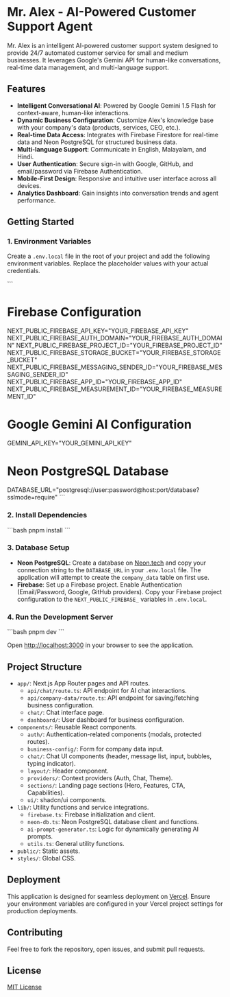 # Mr. Alex - AI-Powered Customer Support Agent

Mr. Alex is an intelligent AI-powered customer support system designed to provide 24/7 automated customer service for small and medium businesses. It leverages Google's Gemini API for human-like conversations, real-time data management, and multi-language support.

## Features

-   **Intelligent Conversational AI**: Powered by Google Gemini 1.5 Flash for context-aware, human-like interactions.
-   **Dynamic Business Configuration**: Customize Alex's knowledge base with your company's data (products, services, CEO, etc.).
-   **Real-time Data Access**: Integrates with Firebase Firestore for real-time data and Neon PostgreSQL for structured business data.
-   **Multi-language Support**: Communicate in English, Malayalam, and Hindi.
-   **User Authentication**: Secure sign-in with Google, GitHub, and email/password via Firebase Authentication.
-   **Mobile-First Design**: Responsive and intuitive user interface across all devices.
-   **Analytics Dashboard**: Gain insights into conversation trends and agent performance.

## Getting Started

### 1. Environment Variables

Create a `.env.local` file in the root of your project and add the following environment variables. Replace the placeholder values with your actual credentials.

\`\`\`
# Firebase Configuration
NEXT_PUBLIC_FIREBASE_API_KEY="YOUR_FIREBASE_API_KEY"
NEXT_PUBLIC_FIREBASE_AUTH_DOMAIN="YOUR_FIREBASE_AUTH_DOMAIN"
NEXT_PUBLIC_FIREBASE_PROJECT_ID="YOUR_FIREBASE_PROJECT_ID"
NEXT_PUBLIC_FIREBASE_STORAGE_BUCKET="YOUR_FIREBASE_STORAGE_BUCKET"
NEXT_PUBLIC_FIREBASE_MESSAGING_SENDER_ID="YOUR_FIREBASE_MESSAGING_SENDER_ID"
NEXT_PUBLIC_FIREBASE_APP_ID="YOUR_FIREBASE_APP_ID"
NEXT_PUBLIC_FIREBASE_MEASUREMENT_ID="YOUR_FIREBASE_MEASUREMENT_ID"

# Google Gemini AI Configuration
GEMINI_API_KEY="YOUR_GEMINI_API_KEY"

# Neon PostgreSQL Database
DATABASE_URL="postgresql://user:password@host:port/database?sslmode=require"
\`\`\`

### 2. Install Dependencies

\`\`\`bash
pnpm install
\`\`\`

### 3. Database Setup

*   **Neon PostgreSQL**: Create a database on [Neon.tech](https://neon.tech) and copy your connection string to the `DATABASE_URL` in your `.env.local` file. The application will attempt to create the `company_data` table on first use.
*   **Firebase**: Set up a Firebase project. Enable Authentication (Email/Password, Google, GitHub providers). Copy your Firebase project configuration to the `NEXT_PUBLIC_FIREBASE_` variables in `.env.local`.

### 4. Run the Development Server

\`\`\`bash
pnpm dev
\`\`\`

Open [http://localhost:3000](http://localhost:3000) in your browser to see the application.

## Project Structure

-   `app/`: Next.js App Router pages and API routes.
    -   `api/chat/route.ts`: API endpoint for AI chat interactions.
    -   `api/company-data/route.ts`: API endpoint for saving/fetching business configuration.
    -   `chat/`: Chat interface page.
    -   `dashboard/`: User dashboard for business configuration.
-   `components/`: Reusable React components.
    -   `auth/`: Authentication-related components (modals, protected routes).
    -   `business-config/`: Form for company data input.
    -   `chat/`: Chat UI components (header, message list, input, bubbles, typing indicator).
    -   `layout/`: Header component.
    -   `providers/`: Context providers (Auth, Chat, Theme).
    -   `sections/`: Landing page sections (Hero, Features, CTA, Capabilities).
    -   `ui/`: shadcn/ui components.
-   `lib/`: Utility functions and service integrations.
    -   `firebase.ts`: Firebase initialization and client.
    -   `neon-db.ts`: Neon PostgreSQL database client and functions.
    -   `ai-prompt-generator.ts`: Logic for dynamically generating AI prompts.
    -   `utils.ts`: General utility functions.
-   `public/`: Static assets.
-   `styles/`: Global CSS.

## Deployment

This application is designed for seamless deployment on [Vercel](https://vercel.com). Ensure your environment variables are configured in your Vercel project settings for production deployments.

## Contributing

Feel free to fork the repository, open issues, and submit pull requests.

## License

[MIT License](LICENSE)
